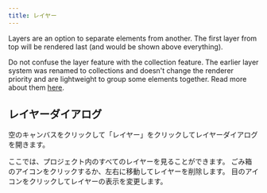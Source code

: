 ```yaml
---
title: レイヤー
---
```


Layers are an option to separate elements from another.
The first layer from top will be rendered last (and would be shown above everything).

Do not confuse the layer feature with the collection feature. The earlier layer system was renamed to collections and doesn't change the renderer priority and are lightweight to group some elements together. Read more about them [here](../tools/collection).

## レイヤーダイアログ

空のキャンバスをクリックして「レイヤー」をクリックしてレイヤーダイアログを開きます。

ここでは、プロジェクト内のすべてのレイヤーを見ることができます。
ごみ箱のアイコンをクリックするか、左右に移動してレイヤーを削除します。
目のアイコンをクリックしてレイヤーの表示を変更します。
